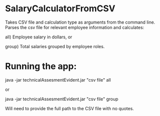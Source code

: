 # SalaryCalculatorFromCSV
Takes CSV file and calculation type as arguments from the command line. 
Parses the csv file for relevant employee information and calculates:

all) Employee salary in dollars, or 

group) Total salaries grouped by employee roles.

# Running the app: 

java -jar technicalAssesmentEvident.jar "csv file" all

or 

java -jar technicalAssesmentEvident.jar "csv file" group

Will need to provide the full path to the CSV file with no quotes.


